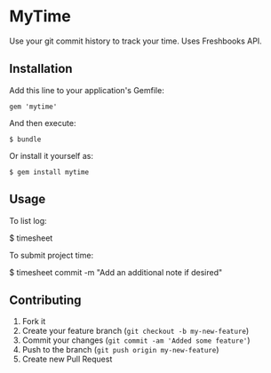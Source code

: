 # MyTime

Use your git commit history to track your time. Uses Freshbooks API.

## Installation

Add this line to your application's Gemfile:

    gem 'mytime'

And then execute:

    $ bundle

Or install it yourself as:

    $ gem install mytime

## Usage

  To list log:

  $ timesheet

  To submit project time:

  $ timesheet commit -m "Add an additional note if desired"

## Contributing

1. Fork it
2. Create your feature branch (`git checkout -b my-new-feature`)
3. Commit your changes (`git commit -am 'Added some feature'`)
4. Push to the branch (`git push origin my-new-feature`)
5. Create new Pull Request
